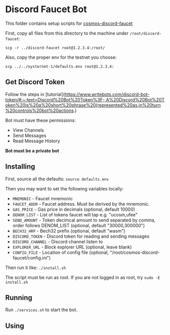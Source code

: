 # Discord Faucet Bot

This folder contains setup scripts for [cosmos-discord-faucet](https://github.com/CosmWasm/cosmos-discord-faucet)

First, copy all files from this directory to the machine under `/root/discord-faucet`:

`scp -r ../discord-faucet root@1.2.3.4:/root/`

Also, copy the proper env for the testnet you choose:

`scp ../../oysternet-1/defaults.env root@1.2.3.4:`

## Get Discord Token

Follow the steps in [tutorial](https://www.writebots.com/discord-bot-token/#:~:text=Discord%20Bot%20Token%3F-,A%20Discord%20Bot%20Token%20is%20a%20short%20phrase%20(represented%20as,in%20turn%20controls%20bot%20actions.)

Bot must have these permissions: 
 - View Channels 
 - Send Messages 
 - Read Message History 

**Bot must be a private bot**

## Installing

First, source all the defaults: `source defaults.env`

Then you may want to set the following variables locally:

* `MNEMONIC` - Faucet mnemonic
* `FAUCET_ADDR` - Faucet address. Must be derived by the mnemonic.
* `GAS_PRICE` - Gas price in decimals (optional, default 10000)
* `DENOM_LIST` - List of tokens faucet will tap e.g. "ucosm,ufee"
* `SEND_AMOUNT` - Token decimcal amount to send separated by comma, order follows DENOM_LIST (optional, default "30000,300000")
* `BECH32_HRP` - Bech32 prefix (optional, default "wasm")
* `DISCORD_TOKEN` - Discord token for reading and sending messages
* `DISCORD_CHANNEL` - Discord channel listen to 
* `EXPLORER_URL` - Block explorer URL (optional, leave blank)
* `CONFIG_FILE` - Location of config file (optional, "/root/cosmos-discord-faucet/config.ini")

Then run it like: `./install.sh`

The script must be run as root. If you are not logged in as root, try `sudo -E install.sh`

## Running

Run `./services.sh` to start the bot.

## Using


